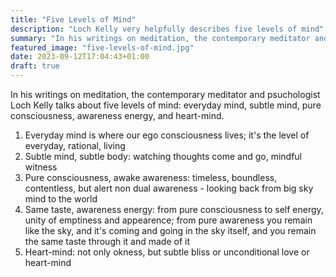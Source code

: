 ```yaml
---
title: "Five Levels of Mind"
description: "Loch Kelly very helpfully describes five levels of mind"
summary: "In his writings on meditation, the contemporary meditator and psuchologist Loch Kelly talks about five levels of mind: everyday mind, subtle mind, pure consciousness, awareness energy, and heart-mind."
featured_image: "five-levels-of-mind.jpg"
date: 2023-09-12T17:04:43+01:00
draft: true
---
```

In his writings on meditation, the contemporary meditator and psuchologist Loch Kelly talks about five levels of mind: everyday mind, subtle mind, pure consciousness, awareness energy, and heart-mind.
1. Everyday mind is where our ego consciousness lives; it's the level of everyday, rational, living
2. Subtle mind, subtle body: watching thoughts come and go, mindful witness
3. Pure consciousness, awake awareness: timeless, boundless, contentless, but alert non dual awareness - looking back from big sky mind to the world
4. Same taste, awareness energy: from pure consciousness to self energy, unity of emptiness and appearence; from pure awareness you remain like the sky, and it's coming and going in the sky itself, and you remain the same taste through it and made of it
5. Heart-mind: not only okness, but subtle bliss or unconditional love or heart-mind


